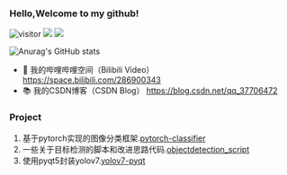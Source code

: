 ### Hello,Welcome to my github!
![visitor](https://visitor-badge.laobi.icu/badge?page_id=https://github.com/z1069614715)
![](https://img.shields.io/badge/常用框架-Pytorch-red)
![](https://img.shields.io/badge/Language-Python-orange)  

![Anurag's GitHub stats](https://github-readme-stats.vercel.app/api?username=z1069614715&show_icons=true&theme=radical&cache_seconds=200*300)

- 📯 我的哔哩哔哩空间（Bilibili Video） https://space.bilibili.com/286900343
- 📚 我的CSDN博客（CSDN Blog） https://blog.csdn.net/qq_37706472

### Project
1. 基于pytorch实现的图像分类框架.[pytorch-classifier](https://github.com/z1069614715/pytorch-classifier)
2. 一些关于目标检测的脚本和改进思路代码.[objectdetection_script](https://github.com/z1069614715/objectdetection_script)
3. 使用pyqt5封装yolov7.[yolov7-pyqt](https://github.com/z1069614715/yolov7-pyqt)
